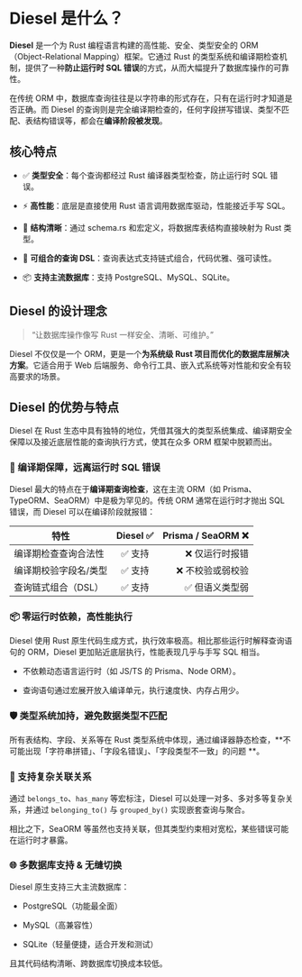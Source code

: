 # Diesel 是什么？

**Diesel** 是一个为 Rust 编程语言构建的高性能、安全、类型安全的 ORM（Object-Relational Mapping）框架。它通过 Rust
的类型系统和编译期检查机制，提供了一种**防止运行时 SQL 错误**的方式，从而大幅提升了数据库操作的可靠性。

在传统 ORM 中，数据库查询往往是以字符串的形式存在，只有在运行时才知道是否正确。而 Diesel
的查询则是完全编译期检查的，任何字段拼写错误、类型不匹配、表结构错误等，都会在**编译阶段被发现**。

## 核心特点

- ✅ **类型安全**：每个查询都经过 Rust 编译器类型检查，防止运行时 SQL 错误。

- ⚡ **高性能**：底层是直接使用 Rust 语言调用数据库驱动，性能接近手写 SQL。

- 🧱 **结构清晰**：通过 schema.rs 和宏定义，将数据库表结构直接映射为 Rust 类型。

- 🔄 **可组合的查询 DSL**：查询表达式支持链式组合，代码优雅、强可读性。

- 📦 **支持主流数据库**：支持 PostgreSQL、MySQL、SQLite。

## Diesel 的设计理念

> “让数据库操作像写 Rust 一样安全、清晰、可维护。”

Diesel 不仅仅是一个 ORM，更是一个**为系统级 Rust 项目而优化的数据库层解决方案**。它适合用于 Web
后端服务、命令行工具、嵌入式系统等对性能和安全有较高要求的场景。

## Diesel 的优势与特点

Diesel 在 Rust 生态中具有独特的地位，凭借其强大的类型系统集成、编译期安全保障以及接近底层性能的查询执行方式，使其在众多 ORM
框架中脱颖而出。

### 🚀 编译期保障，远离运行时 SQL 错误

Diesel 最大的特点在于**编译期查询检查**，这在主流 ORM（如 Prisma、TypeORM、SeaORM）中是极为罕见的。传统 ORM 通常在运行时才抛出
SQL 错误，而 Diesel 可以在编译阶段就报错：

| 特性          | Diesel ✅ | Prisma / SeaORM ❌ |
|-------------|:--------:|------------------:|
| 编译期检查查询合法性  |   ✅ 支持   |          ❌ 仅运行时报错 |
| 编译期校验字段名/类型 |   ✅ 支持   |         ❌ 不校验或弱校验 |
| 查询链式组合（DSL） |   ✅ 支持   |          ✅ 但语义类型弱 |

### 📦 零运行时依赖，高性能执行

Diesel 使用 Rust 原生代码生成方式，执行效率极高。相比那些运行时解释查询语句的 ORM，Diesel 更加贴近底层执行，性能表现几乎与手写
SQL 相当。

- 不依赖动态语言运行时（如 JS/TS 的 Prisma、Node ORM）。

- 查询语句通过宏展开放入编译单元，执行速度快、内存占用少。

### 🛡️ 类型系统加持，避免数据类型不匹配

所有表结构、字段、关系等在 Rust 类型系统中体现，通过编译器静态检查，**不可能出现「字符串拼错」、「字段名错误」、「字段类型不一致」的问题
**。

### 🧬 支持复杂关联关系

通过 `belongs_to`、`has_many` 等宏标注，Diesel 可以处理一对多、多对多等复杂关系，并通过 `belonging_to()` 与 `grouped_by()`
实现嵌套查询与聚合。

相比之下，SeaORM 等虽然也支持关联，但其类型约束相对宽松，某些错误可能在运行时才暴露。

### 🌐 多数据库支持 & 无缝切换

Diesel 原生支持三大主流数据库：

- PostgreSQL（功能最全面）

- MySQL（高兼容性）

- SQLite（轻量便捷，适合开发和测试）

且其代码结构清晰、跨数据库切换成本较低。

